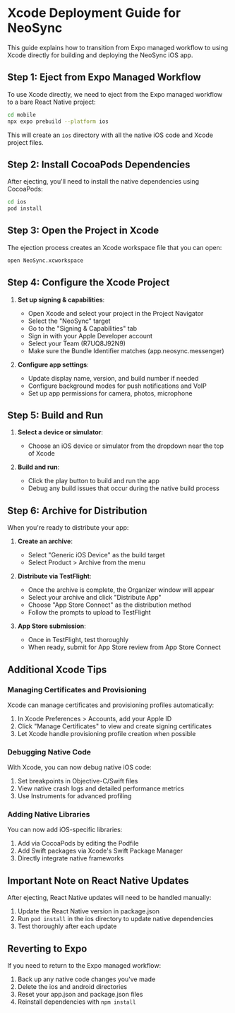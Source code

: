 # Xcode Deployment Guide for NeoSync

This guide explains how to transition from Expo managed workflow to using Xcode directly for building and deploying the NeoSync iOS app.

## Step 1: Eject from Expo Managed Workflow

To use Xcode directly, we need to eject from the Expo managed workflow to a bare React Native project:

```bash
cd mobile
npx expo prebuild --platform ios
```

This will create an `ios` directory with all the native iOS code and Xcode project files.

## Step 2: Install CocoaPods Dependencies

After ejecting, you'll need to install the native dependencies using CocoaPods:

```bash
cd ios
pod install
```

## Step 3: Open the Project in Xcode

The ejection process creates an Xcode workspace file that you can open:

```bash
open NeoSync.xcworkspace
```

## Step 4: Configure the Xcode Project

1. **Set up signing & capabilities**:
   - Open Xcode and select your project in the Project Navigator
   - Select the "NeoSync" target
   - Go to the "Signing & Capabilities" tab
   - Sign in with your Apple Developer account
   - Select your Team (R7UQ8J92N9)
   - Make sure the Bundle Identifier matches (app.neosync.messenger)

2. **Configure app settings**:
   - Update display name, version, and build number if needed
   - Configure background modes for push notifications and VoIP
   - Set up app permissions for camera, photos, microphone

## Step 5: Build and Run

1. **Select a device or simulator**:
   - Choose an iOS device or simulator from the dropdown near the top of Xcode

2. **Build and run**:
   - Click the play button to build and run the app
   - Debug any build issues that occur during the native build process

## Step 6: Archive for Distribution

When you're ready to distribute your app:

1. **Create an archive**:
   - Select "Generic iOS Device" as the build target
   - Select Product > Archive from the menu

2. **Distribute via TestFlight**:
   - Once the archive is complete, the Organizer window will appear
   - Select your archive and click "Distribute App"
   - Choose "App Store Connect" as the distribution method
   - Follow the prompts to upload to TestFlight

3. **App Store submission**:
   - Once in TestFlight, test thoroughly
   - When ready, submit for App Store review from App Store Connect

## Additional Xcode Tips

### Managing Certificates and Provisioning

Xcode can manage certificates and provisioning profiles automatically:

1. In Xcode Preferences > Accounts, add your Apple ID
2. Click "Manage Certificates" to view and create signing certificates
3. Let Xcode handle provisioning profile creation when possible

### Debugging Native Code

With Xcode, you can now debug native iOS code:

1. Set breakpoints in Objective-C/Swift files
2. View native crash logs and detailed performance metrics
3. Use Instruments for advanced profiling

### Adding Native Libraries

You can now add iOS-specific libraries:

1. Add via CocoaPods by editing the Podfile
2. Add Swift packages via Xcode's Swift Package Manager
3. Directly integrate native frameworks

## Important Note on React Native Updates

After ejecting, React Native updates will need to be handled manually:

1. Update the React Native version in package.json
2. Run `pod install` in the ios directory to update native dependencies
3. Test thoroughly after each update

## Reverting to Expo

If you need to return to the Expo managed workflow:

1. Back up any native code changes you've made
2. Delete the ios and android directories
3. Reset your app.json and package.json files
4. Reinstall dependencies with `npm install`